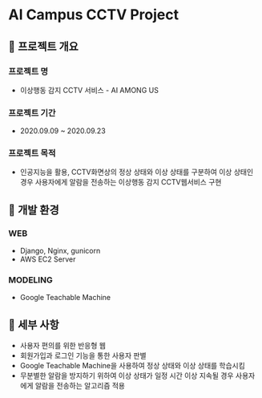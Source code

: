 # AI Campus CCTV Project

## 🥚 프로젝트 개요

### 프로젝트 명

- 이상행동 감지 CCTV 서비스 - AI AMONG US

### 프로젝트 기간

- 2020.09.09 ~ 2020.09.23

### 프로젝트 목적

- 인공지능을 활용, CCTV화면상의 정상 상태와 이상 상태를 구분하여 이상 상태인 경우 사용자에게 알람을 전송하는 이상행동 감지 CCTV웹서비스 구현


## 🐣 개발 환경

### WEB
- Django, Nginx, gunicorn
- AWS EC2 Server

### MODELING
- Google Teachable Machine


## 🐥 세부 사항

- 사용자 편의를 위한 반응형 웹
- 회원가입과 로그인 기능을 통한 사용자 판별
- Google Teachable Machine을 사용하여 정상 상태와 이상 상태를 학습시킴
- 무분별한 알람을 방지하기 위하여 이상 상태가 일정 시간 이상 지속될 경우 사용자에게 알람을 전송하는 알고리즘 적용

